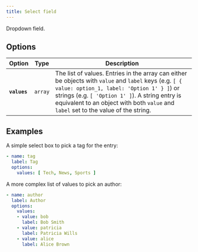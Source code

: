 ```yaml
---
title: Select field
---
```


Dropdown field.

## Options

| Option | Type | Description |
| - | - | - |
| **`values`** | `array` | The list of values. Entries in the array can either be objects with `value` and `label` keys (e.g. `[ { value: option_1, label: 'Option 1' } ]`) or strings (e.g. `[ 'Option 1' ]`). A string entry is equivalent to an object with both `value` and `label` set to the value of the string. |

## Examples

A simple select box to pick a tag for the entry:

```yaml
- name: tag
  label: Tag
  options:
    values: [ Tech, News, Sports ]
```

A more complex list of values to pick an author:

```yaml
- name: author
  label: Author
  options:
    values:
    - value: bob
      label: Bob Smith
    - value: patricia
      label: Patricia Wills
    - value: alice
      label: Alice Brown
```